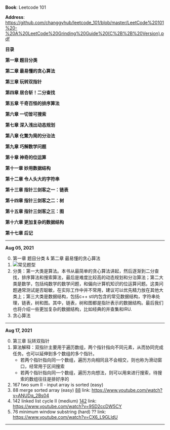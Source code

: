 <b>Book</b>: Leetcode 101

<b>Address</b>: https://github.com/changgyhub/leetcode_101/blob/master/LeetCode%20101%20-%20A%20LeetCode%20Grinding%20Guide%20(C%2B%2B%20Version).pdf

<b>目录</b>

<b>第一章 题目分类</b>

<b>第二章 最易懂的贪心算法</b>

<b>第三章 玩转双指针</b>

<b>第四章 居合斩！二分查找</b>

<b>第五章 千奇百怪的排序算法</b>

<b>第六章 一切皆可搜索</b>

<b>第七章 深入浅出动态规划</b>

<b>第八章 化繁为简的分治法</b>

<b>第九章 巧解数学问题</b>

<b>第十章 神奇的位运算</b>

<b>第十一章 妙用数据结构</b>

<b>第十二章 令人头大的字符串</b>

<b>第十三章 指针三剑客之一：链表</b>

<b>第十四章 指针三剑客之二：树</b>

<b>第十五章 指针三剑客之三：图</b>

<b>第十六章 更加复杂的数据结构</b>

<b>第十七章 后记</b>

---

<b>Aug 05, 2021</b>

0. 第一章 题目分类 & 第二章 最易懂的贪心算法
1. ![常见题型](https://github.com/tinghe14/STUDY-LeetCode-Python-Note/blob/main/Book_Leetcode_101/%E5%B8%B8%E8%A7%81%E9%A2%98%E5%9E%8B.png)
2. 分类：第一大类是算法。本书从最简单的贪心算法讲起，然后逐渐到二分查找，排序算法和搜索算法，最后是难度比较高的动态规划和分治算法；第二大类是数学，包括纯数学的数学问题，和偏向计算机知识的位运算问题。这类问题通常测试是否聪敏，在实际工作中并不常用，建议可以优先精力放在其他大类上；第三大类是数据结构，包括c++ stl内包含的常见数据结构，字符串处理，链表，树和图。其中，链表，树和图都是指针表示的数据结构。最后我们也将介绍一些更加复杂的数据结构，比如经典的并查集和lRU.
3. 贪心算法

---

<b>Aug 17, 2021</b>

0. 第三章 玩转双指针
1. 算法解释：双指针主要用于遍历数组，两个指针指向不同元素，从而协同完成任务。也可以延伸到多个数组的多个指针。
    + 若两个指针指向同一个数组，遍历方向相同且不会相交，则也称为滑动窗口，经常用于区间搜索
    + 若两个指针指向同一个数组，遍历方向想法，则可以用来进行搜索，待搜索的数组往往是排好序的
2. 167 two sum II - input array is sorted (easy)
3. 88 merge sorted array (easy)
[88](https://github.com/tinghe14/STUDY-LeetCode-Python-Note/blob/main/Book_Leetcode_101/Pic/%E7%AC%AC%E4%B8%89%E7%AB%A0/88.png)
link: https://www.youtube.com/watch?v=ANUDq_2Bs04
4. 142 linked list cycle II (medium)
[142](https://github.com/tinghe14/STUDY-LeetCode-Python-Note/blob/main/Book_Leetcode_101/Pic/%E7%AC%AC%E4%B8%89%E7%AB%A0/142.png)
link: https://www.youtube.com/watch?v=9SD2ccDW5CY
5. 76 minimum window substring (hard)
??
link: https://www.youtube.com/watch?v=CX6_L9GLldU
---
